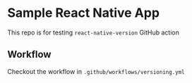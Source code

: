 # Sample React Native App

This repo is for testing `react-native-version` GitHub action

## Workflow

Checkout the workflow in `.github/workflows/versioning.yml`
